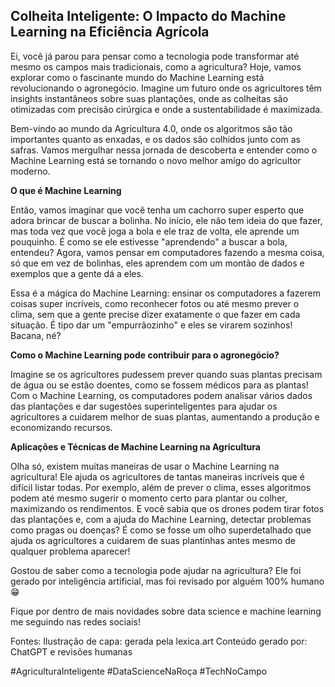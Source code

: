 ## **Colheita Inteligente: O Impacto do Machine Learning na Eficiência Agrícola**

Ei, você já parou para pensar como a tecnologia pode transformar até mesmo os campos mais tradicionais, como a agricultura? Hoje, vamos explorar como o fascinante mundo do Machine Learning está revolucionando o agronegócio. Imagine um futuro onde os agricultores têm insights instantâneos sobre suas plantações, onde as colheitas são otimizadas com precisão cirúrgica e onde a sustentabilidade é maximizada. 

Bem-vindo ao mundo da Agricultura 4.0, onde os algoritmos são tão importantes quanto as enxadas, e os dados são colhidos junto com as safras. Vamos mergulhar nessa jornada de descoberta e entender como o Machine Learning está se tornando o novo melhor amigo do agricultor moderno.

**O que é Machine Learning**

Então, vamos imaginar que você tenha um cachorro super esperto que adora brincar de buscar a bolinha. No início, ele não tem ideia do que fazer, mas toda vez que você joga a bola e ele traz de volta, ele aprende um pouquinho. É como se ele estivesse "aprendendo" a buscar a bola, entendeu? Agora, vamos pensar em computadores fazendo a mesma coisa, só que em vez de bolinhas, eles aprendem com um montão de dados e exemplos que a gente dá a eles. 

Essa é a mágica do Machine Learning: ensinar os computadores a fazerem coisas super incríveis, como reconhecer fotos ou até mesmo prever o clima, sem que a gente precise dizer exatamente o que fazer em cada situação. É tipo dar um "empurrãozinho" e eles se virarem sozinhos! Bacana, né?

**Como o Machine Learning pode contribuir para o agronegócio?**

Imagine se os agricultores pudessem prever quando suas plantas precisam de água ou se estão doentes, como se fossem médicos para as plantas! Com o Machine Learning, os computadores podem analisar vários dados das plantações e dar sugestões superinteligentes para ajudar os agricultores a cuidarem melhor de suas plantas, aumentando a produção e economizando recursos.

**Aplicações e Técnicas de Machine Learning na Agricultura**

Olha só, existem muitas maneiras de usar o Machine Learning na agricultura! Ele ajuda os agricultores de tantas maneiras incríveis que é difícil listar todas. Por exemplo, além de prever o clima, esses algoritmos podem até mesmo sugerir o momento certo para plantar ou colher, maximizando os rendimentos. E você sabia que os drones podem tirar fotos das plantações e, com a ajuda do Machine Learning, detectar problemas como pragas ou doenças? É como se fosse um olho superdetalhado que ajuda os agricultores a cuidarem de suas plantinhas antes mesmo de qualquer problema aparecer!

Gostou de saber como a tecnologia pode ajudar na agricultura? Ele foi gerado por inteligência artificial, mas foi revisado por alguém 100% humano😁

Fique por dentro de mais novidades sobre data science e machine learning me seguindo nas redes sociais!


Fontes:
Ilustração de capa: gerada pela lexica.art
Conteúdo gerado por: ChatGPT e revisões humanas

#AgriculturaInteligente #DataScienceNaRoça #TechNoCampo